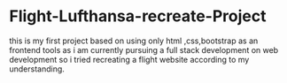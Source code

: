 # Flight-Lufthansa-recreate-Project
this is my first project based on using only html ,css,bootstrap as an frontend tools as i am currently pursuing a full stack development on web development so i tried recreating a flight website according to my understanding.   
